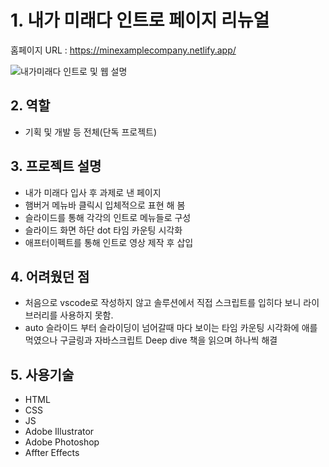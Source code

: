 # 1. 내가 미래다 인트로 페이지 리뉴얼

홈페이지 URL : https://minexamplecompany.netlify.app/

![내가미래다 인트로 및 웹 설명](https://user-images.githubusercontent.com/89256060/175824837-01896064-f4c0-4719-ad16-469901785df3.gif)



## 2. 역할
* 기획 및 개발 등 전체(단독 프로젝트)

## 3. 프로젝트 설명

* 내가 미래다 입사 후 과제로 낸 페이지
* 햄버거 메뉴바 클릭시 입체적으로 표현 해 봄
* 슬라이드를 통해 각각의 인트로 메뉴들로 구성
* 슬라이드 화면 하단 dot 타임 카운팅 시각화
* 애프터이펙트를 통해 인트로 영상 제작 후 삽입

## 4. 어려웠던 점
* 처음으로 vscode로 작성하지 않고 솔루션에서 직접 스크립트를 입히다 보니 라이브러리를 사용하지 못함.
* auto 슬라이드 부터 슬라이딩이 넘어갈때 마다 보이는 타임 카운팅 시각화에 애를 먹였으나 구글링과 자바스크립트 Deep dive 책을 읽으며 하나씩 해결

## 5. 사용기술
* HTML
* CSS
* JS
* Adobe Illustrator
* Adobe Photoshop
* Affter Effects


